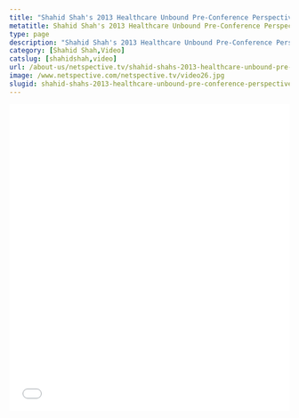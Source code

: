 ```yaml
---
title: "Shahid Shah's 2013 Healthcare Unbound Pre-Conference Perspectives"
metatitle: Shahid Shah's 2013 Healthcare Unbound Pre-Conference Perspectives - Netspective
type: page
description: "Shahid Shah's 2013 Healthcare Unbound Pre-Conference Perspectives"
category: [Shahid Shah,Video]
catslug: [shahidshah,video]
url: /about-us/netspective.tv/shahid-shahs-2013-healthcare-unbound-pre-conference-perspectives/
image: /www.netspective.com/netspective.tv/video26.jpg
slugid: shahid-shahs-2013-healthcare-unbound-pre-conference-perspectives
---
```

<iframe src="//player.vimeo.com/video/69924684" height="550" width="100%" frameborder="0" webkitallowfullscreen mozallowfullscreen allowfullscreen></iframe>

